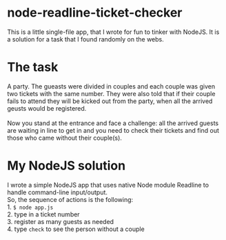 # node-readline-ticket-checker

This is a little single-file app, that I wrote for fun to tinker with NodeJS. It is a solution for a task that I found randomly on the webs.

# The task
A party. The gueasts were divided in couples and each couple was given two tickets with the same number. They were also told that if their couple fails to attend they will be kicked out from the party, when all the arrived geusts would be registered.
<br><br>Now you stand at the entrance and face a challenge: all the arrived guests are waiting in line to get in and you need to check their tickets and find out those who came without their couple(s).

# My NodeJS solution
I wrote a simple NodeJS app that uses native Node module Readline to handle command-line input/output.
<br>So, the sequence of actions is the following:
<br>1. `$ node app.js`
<br>2. type in a ticket number
<br>3. register as many guests as needed
<br>4. type `check` to see the person without a couple
